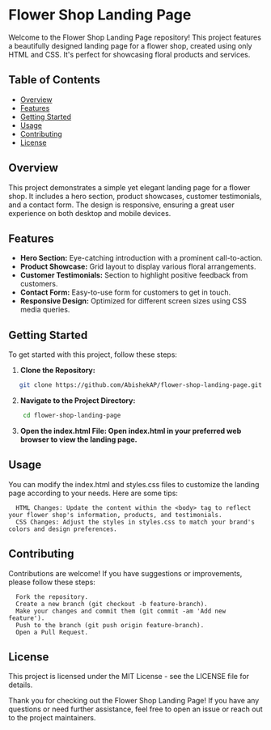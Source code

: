 # Flower Shop Landing Page

Welcome to the Flower Shop Landing Page repository! This project features a beautifully designed landing page for a flower shop, created using only HTML and CSS. It's perfect for showcasing floral products and services.

## Table of Contents

- [Overview](#overview)
- [Features](#features)
- [Getting Started](#getting-started)
- [Usage](#usage)
- [Contributing](#contributing)
- [License](#license)

## Overview

This project demonstrates a simple yet elegant landing page for a flower shop. It includes a hero section, product showcases, customer testimonials, and a contact form. The design is responsive, ensuring a great user experience on both desktop and mobile devices.

## Features

- **Hero Section:** Eye-catching introduction with a prominent call-to-action.
- **Product Showcase:** Grid layout to display various floral arrangements.
- **Customer Testimonials:** Section to highlight positive feedback from customers.
- **Contact Form:** Easy-to-use form for customers to get in touch.
- **Responsive Design:** Optimized for different screen sizes using CSS media queries.

## Getting Started

To get started with this project, follow these steps:

1. **Clone the Repository:**
```bash
   git clone https://github.com/AbishekAP/flower-shop-landing-page.git
```
2.  **Navigate to the Project Directory:**

```bash
    cd flower-shop-landing-page
```
3. **Open the index.html File: Open index.html in your preferred web browser to view the landing page.**

## Usage

You can modify the index.html and styles.css files to customize the landing page according to your needs. Here are some tips:

      HTML Changes: Update the content within the <body> tag to reflect your flower shop's information, products, and testimonials.
      CSS Changes: Adjust the styles in styles.css to match your brand's colors and design preferences.

## Contributing

Contributions are welcome! If you have suggestions or improvements, please follow these steps:

      Fork the repository.
      Create a new branch (git checkout -b feature-branch).
      Make your changes and commit them (git commit -am 'Add new feature').
      Push to the branch (git push origin feature-branch).
      Open a Pull Request.
      
## License

This project is licensed under the MIT License - see the LICENSE file for details.

Thank you for checking out the Flower Shop Landing Page! If you have any questions or need further assistance, feel free to open an issue or reach out to the project maintainers.
